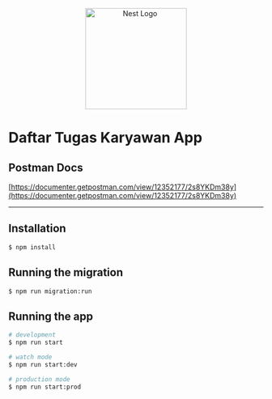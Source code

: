 <p align="center">
  <a href="http://nestjs.com/" target="blank"><img src="https://nestjs.com/img/logo-small.svg" width="200" alt="Nest Logo" /></a>
</p>

# Daftar Tugas Karyawan App

## Postman Docs
[https://documenter.getpostman.com/view/12352177/2s8YKDm38y](https://documenter.getpostman.com/view/12352177/2s8YKDm38y)

---

## Installation

```bash
$ npm install
```

## Running the migration

```bash
$ npm run migration:run
```

## Running the app

```bash
# development
$ npm run start

# watch mode
$ npm run start:dev

# production mode
$ npm run start:prod
```
